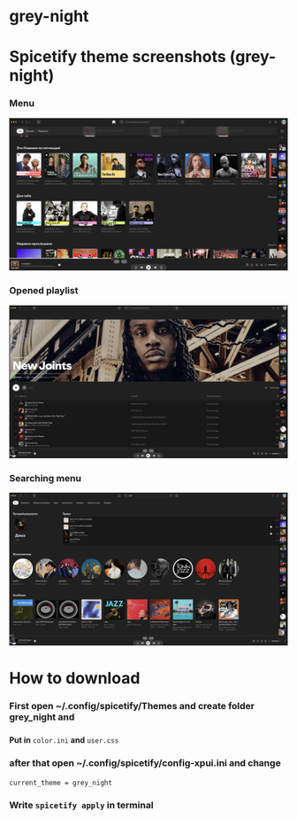 # grey-night

# Spicetify theme screenshots (grey-night)

### Menu
![Preview](theme1.png)

### Opened playlist 

![Preview](theme2.png)

### Searching menu

![Preview](theme3.png)


# How to download


### First open ~/.config/spicetify/Themes and create folder grey_night and 
### 
**Put in** `color.ini` **and** `user.css`
### after that open ~/.config/spicetify/**config-xpui.ini** and change 
`current_theme = grey_night` 
### **Write** `spicetify apply` in terminal
